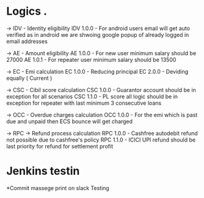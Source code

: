 # Logics .

-> IDV - Identity eligibility
IDV 1.0.0 - For android users email will get auto verified as in android we are shwoing google popup of already logged in email addresses

-> AE - Amount eligibility
AE 1.0.0 - For new user minimum salary should be 27000
AE 1.0.1 - For repeater user minimum salary should be 13500

-> EC - Emi calculation
EC 1.0.0 - Reducing principal
EC 2.0.0 - Deviding equally ( Current )

-> CSC - Cibil score calculation
CSC 1.0.0 - Guarantor account should be in exception for all scenarios
CSC 1.1.0 - PL score all logic should be in exception for repeater with last minimum 3 consecutive loans

-> OCC - Overdue charges calculation
OCC 1.0.0 - For the emi which is past due and unpaid then ECS bounce will get charged

-> RPC -> Refund process calculation
RPC 1.0.0 - Cashfree autodebit refund not possible due to cashfree's policy
RPC 1.1.0 - ICICI UPI refund should be last priority for refund for settlement profit

# Jenkins testin
*Commit massege print on slack
Testing 

